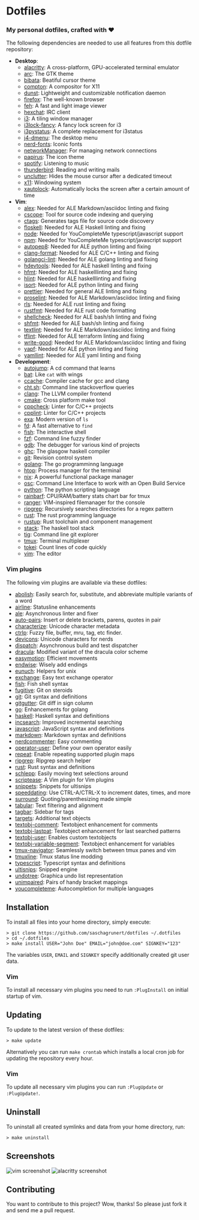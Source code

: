 # Dotfiles

### My personal dotfiles, crafted with ❤️

The following dependencies are needed to use all features from this dotfile
repository:

- **Desktop**:
  - [alacritty](https://github.com/jwilm/alacritty):
    A cross-platform, GPU-accelerated terminal emulator
  - [arc](https://github.com/NicoHood/arc-theme):
    The GTK theme
  - [bibata](https://github.com/KaizIqbal/Bibata_Cursor):
    Beatiful cursor theme
  - [compton](https://github.com/chjj/compton):
    A compositor for X11
  - [dunst](https://github.com/dunst-project/dunst):
    Lightweight and customizable notification daemon
  - [firefox](https://www.mozilla.org/en-US/firefox):
    The well-known browser
  - [feh](https://github.com/derf/feh):
    A fast and light image viewer
  - [hexchat](https://github.com/hexchat/hexchat):
    IRC client
  - [i3](https://github.com/i3/i3):
    A tiling window manager
  - [i3lock-fancy](https://github.com/meskarune/i3lock-fancy):
    A fancy lock screen for i3
  - [i3pystatus](https://github.com/enkore/i3pystatus):
    A complete replacement for i3status
  - [j4-dmenu](https://github.com/enkore/j4-dmenu-desktop):
    The desktop menu
  - [nerd-fonts](https://github.com/ryanoasis/nerd-fonts):
    Iconic fonts
  - [networkManager](https://github.com/NetworkManager/NetworkManager):
    For managing network connections
  - [papirus](https://github.com/PapirusDevelopmentTeam/papirus-icon-theme):
    The icon theme
  - [spotify](https://spotify.com):
    Listening to music
  - [thunderbird](https://www.thunderbird.net):
    Reading and writing mails
  - [unclutter](https://github.com/Airblader/unclutter-xfixes):
    Hides the mouse cursor after a dedicated timeout
  - [x11](https://www.x.org):
    Windowing system
  - [xautolock](https://github.com/l0b0/xautolock):
    Automatically locks the screen after a certain amount of time
- **Vim**:
  - [alex](https://github.com/get-alex/alex):
    Needed for ALE Markdown/asciidoc linting and fixing
  - [cscope](http://cscope.sourceforge.net):
    Tool for source code indexing and querying
  - [ctags](http://ctags.sourceforge.net):
    Generates tags file for source code discovery
  - [floskell](https://github.com/ennocramer/floskell):
    Needed for ALE Haskell linting and fixing
  - [node](https://github.com/nodejs/node):
    Needed for YouCompleteMe typescript/javascript support
  - [npm](https://github.com/npm/cli):
    Needed for YouCompleteMe typescript/javascript support
  - [autopep8](https://github.com/hhatto/autopep8):
    Needed for ALE python linting and fixing
  - [clang-format](https://github.com/llvm-mirror/clang/tree/master/tools/clang-format):
    Needed for ALE C/C++ linting and fixing
  - [golangci-lint](https://github.com/golangci/golangci-lint):
    Needed for ALE golang linting and fixing
  - [hdevtools](https://github.com/hdevtools/hdevtools):
    Needed for ALE haskell linting and fixing
  - [hfmt](https://github.com/danstiner/hfmt):
    Needed for ALE haskelllinting and fixing
  - [hlint](https://github.com/ndmitchell/hlint):
    Needed for ALE haskelllinting and fixing
  - [isort](https://github.com/timothycrosley/isort):
    Needed for ALE python linting and fixing
  - [prettier](https://github.com/prettier/prettier):
    Needed for general ALE linting and fixing
  - [proselint](https://github.com/amperser/proselint):
    Needed for ALE Markdown/asciidoc linting and fixing
  - [rls](https://github.com/rust-lang/rls):
    Needed for ALE rust linting and fixing
  - [rustfmt](https://github.com/rust-lang/rustfmt):
    Needed for ALE rust code formatting
  - [shellcheck](https://github.com/koalaman/shellcheck):
    Needed for ALE bash/sh linting and fixing
  - [shfmt](https://github.com/mvdan/sh):
    Needed for ALE bash/sh linting and fixing
  - [textlint](https://github.com/textlint/textlint):
    Needed for ALE Markdown/asciidoc linting and fixing
  - [tflint](https://github.com/wata727/tflint):
    Needed for ALE terraform linting and fixing
  - [write-good](https://github.com/btford/write-good):
    Needed for ALE Markdown/asciidoc linting and fixing
  - [yapf](https://github.com/google/yapf):
    Needed for ALE python linting and fixing
  - [yamllint](https://github.com/adrienverge/yamllint):
    Needed for ALE yaml linting and fixing
- **Development**:
  - [autojump](https://github.com/wting/autojump):
    A cd command that learns
  - [bat](https://github.com/sharkdp/bat):
    Like `cat` with wings
  - [ccache](https://github.com/ccache/ccache):
    Compiler cache for gcc and clang
  - [cht.sh](https://github.com/chubin/cheat.sh):
    Command line stackoverflow queries
  - [clang](https://github.com/llvm-mirror/clang):
    The LLVM compiler frontend
  - [cmake](https://github.com/Kitware/CMake):
    Cross platform make tool
  - [cppcheck](https://github.com/danmar/cppcheck):
    Linter for C/C++ projects
  - [cpplint](https://github.com/cpplint/cpplint):
    Linter for C/C++ projects
  - [exa](https://github.com/ogham/exa):
    Modern version of `ls`
  - [fd](https://github.com/sharkdp/fd):
    A fast alternative to `find`
  - [fish](https://github.com/fish-shell/fish-shell):
    The interactive shell
  - [fzf](https://github.com/junegunn/fzf):
    Command line fuzzy finder
  - [gdb](https://www.gnu.org/s/gdb):
    The debugger for various kind of projects
  - [ghc](https://github.com/ghc/ghc):
    The glasgow haskell compiler
  - [git](https://github.com/git/git):
    Revision control system
  - [golang](https://github.com/golang):
    The go programminng language
  - [htop](https://github.com/hishamhm/htop):
    Process manager for the terminal
  - [nix](https://nixos.org/nix):
    A powerful functional package manager
  - [osc](https://github.com/openSUSE/osc):
    Command Line Interface to work with an Open Build Service
  - [python](https://github.com/python):
    The python scripting language
  - [rainbarf](https://github.com/creaktive/rainbarf):
    CPU/RAM/battery stats chart bar for tmux
  - [ranger](https://github.com/ranger/ranger):
    VIM-inspired filemanager for the console
  - [ripgrep](https://github.com/BurntSushi/ripgrep):
    Recursively searches directories for a regex pattern
  - [rust](https://github.com/rust-lang/rust):
    The rust programming language
  - [rustup](https://github.com/rust-lang/rustup.rs):
    Rust toolchain and component management
  - [stack](https://github.com/commercialhaskell/stack):
    The haskell tool stack
  - [tig](https://www.openssh.com):
    Command line git explorer
  - [tmux](https://github.com/tmux/tmux):
    Terminal multiplexer
  - [tokei](https://github.com/Aaronepower/tokei):
    Count lines of code quickly
  - [vim](https://github.com/vim):
    The editor

### Vim plugins

The following vim plugins are available via these dotfiles:

- [abolish](https://github.com/tpope/vim-abolish):
  Easily search for, substitute, and abbreviate multiple variants of a word
- [airline](https://github.com/vim-airline/vim-airline):
  Statusline enhancements
- [ale](https://github.com/dense-analysis/ale):
  Asynchronous linter and fixer
- [auto-pairs](https://github.com/jiangmiao/auto-pairs):
  Insert or delete brackets, parens, quotes in pair
- [characterize](https://github.com/tpope/vim-characterize):
  Unicode character metadata
- [ctrlp](https://github.com/ctrlpvim/ctrlp.vim):
  Fuzzy file, buffer, mru, tag, etc finder.
- [devicons](https://github.com/ryanoasis/vim-devicons):
  Unicode characters for nerds
- [dispatch](https://github.com/tpope/vim-dispatch):
  Asynchronous build and test dispatcher
- [dracula](https://github.com/saschagrunert/dracula):
  Modified variant of the dracula color scheme
- [easymotion](https://github.com/easymotion/vim-easymotion):
  Efficient movements
- [endwise](https://github.com/tpope/vim-endwise):
  Wisely add endings
- [eunuch](https://github.com/tpope/vim-eunuch):
  Helpers for unix
- [exchange](https://github.com/tommcdo/vim-exchange):
  Easy text exchange operator
- [fish](https://github.com/dag/vim-fish):
  Fish shell syntax
- [fugitive](https://github.com/tpope/vim-fugitive):
  Git on steroids
- [git](https://github.com/tpope/vim-git):
  Git syntax and definitions
- [gitgutter](https://github.com/airblade/vim-gitgutter):
  Git diff in sign column
- [go](https://github.com/fatih/vim-go):
  Enhancements for golang
- [haskell](https://github.com/neovimhaskell/haskell-vim):
  Haskell syntax and definitions
- [incsearch](https://github.com/haya14busa/incsearch.vim):
  Improved incremental searching
- [javascript](https://github.com/pangloss/vim-javascript):
  JavaScript syntax and definitions
- [markdown](https://github.com/tpope/vim-markdown):
  Markdown syntax and definitions
- [nerdcommenter](https://github.com/scrooloose/nerdcommenter):
  Easy commenting
- [operator-user](https://github.com/kana/vim-operator-user):
  Define your own operator easily
- [repeat](https://github.com/tpope/vim-repeat):
  Enable repeating supported plugin maps
- [ripgrep](https://github.com/jremmen/vim-ripgrep):
  Ripgrep search helper
- [rust](https://github.com/rust-lang/rust.vim):
  Rust syntax and definitions
- [schlepp](https://github.com/zirrostig/vim-schlepp):
  Easily moving text selections around
- [scriptease](https://github.com/tpope/vim-scriptease):
  A Vim plugin for Vim plugins
- [snippets](https://github.com/honza/vim-snippets):
  Snippets for ultisnips
- [speeddating](https://github.com/tpope/vim-speeddating):
  Use CTRL-A/CTRL-X to increment dates, times, and more
- [surround](https://github.com/tpope/vim-surround):
  Quoting/parenthesizing made simple
- [tabular](https://github.com/godlygeek/tabular):
  Text filtering and alignment
- [tagbar](https://github.com/majutsushi/tagbar):
  Sidebar for tags
- [targets](https://github.com/wellle/targets.vim):
  Additional text objects
- [textobj-comment](https://github.com/glts/vim-textobj-comment):
  Textobject enhancement for comments
- [textobj-lastpat](https://github.com/kana/vim-textobj-lastpat):
  Textobject enhancement for last searched patterns
- [textobj-user](https://github.com/kana/vim-textobj-user):
  Enables custom textobjects
- [textobj-variable-segment](https://github.com/Julian/vim-textobj-variable-segment):
  Textobject enhancement for variables
- [tmux-navigator](https://github.com/christoomey/vim-tmux-navigator):
  Seamlessly switch between tmux panes and vim
- [tmuxline](https://github.com/edkolev/tmuxline.vim):
  Tmux status line modding
- [typescript](https://github.com/leafgarland/typescript-vim):
  Typescript syntax and definitions
- [ultisnips](https://github.com/SirVer/ultisnips):
  Snipped engine
- [undotree](https://github.com/mbbill/undotree):
  Graphica undo list representation
- [unimpaired](https://github.com/tpope/vim-unimpaired):
  Pairs of handy bracket mappings
- [youcompleteme](https://github.com/Valloric/YouCompleteMe):
  Autocompletion for multiple languages

## Installation

To install all files into your home directory, simply execute:

```fish
> git clone https://github.com/saschagrunert/dotfiles ~/.dotfiles
> cd ~/.dotfiles
> make install USER="John Doe" EMAIL="john@doe.com" SIGNKEY="123"
```

The variables `USER`, `EMAIL` and `SIGNKEY` specify additionally created git
user data.

### Vim

To install all necessary vim plugins you need to run `:PlugInstall` on initial
startup of vim.

## Updating

To update to the latest version of these dotfiles:

```fish
> make update
```

Alternatively you can run `make crontab` which installs a local cron job for
updating the repository every hour.

### Vim

To update all necessary vim plugins you can run `:PlugUpdate` or `:PlugUpdate!`.

## Uninstall

To uninstall all created symlinks and data from your home directory, run:

```fish
> make uninstall
```

## Screenshots

![vim screenshot](.github/vim.png "Vim")
![alacritty screenshot](.github/alacritty.png "Alacritty")

## Contributing

You want to contribute to this project? Wow, thanks! So please just fork it and
send me a pull request.
